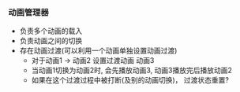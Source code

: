 ### 动画管理器

* 负责多个动画的载入
* 负责动画之间的切换
* 存在动画过渡(可以利用一个动画单独设置动画过渡)
  * 对于动画1 -> 动画2 设置过渡动画 动画3
  * 当动画1切换为动画2时, 会先播放动画3, 动画3播放完后播放动画2
  * 如果在这个过渡过程中被打断(及别的动画切换)， 过渡状态重置?